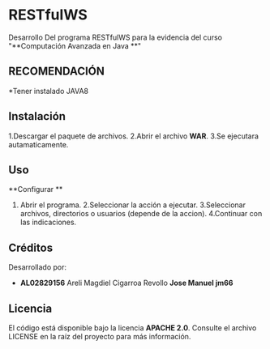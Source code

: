 # RESTfulWS

Desarrollo Del programa RESTfulWS para la evidencia del curso "**Computación Avanzada en Java **"

## RECOMENDACIÓN
*Tener instalado JAVA8

## Instalación
1.Descargar el paquete de archivos.
2.Abrir el archivo **WAR**.
3.Se ejecutara autamaticamente.


## Uso
**Configurar **   
1. Abrir el programa.
2.Seleccionar la acción a ejecutar.
3.Seleccionar archivos, directorios o usuarios (depende de la accion).
4.Continuar con las indicaciones.



## Créditos
Desarrollado por:
- **AL02829156** Areli Magdiel Cigarroa Revollo
**Jose Manuel jm66**


## Licencia
El código está disponible bajo la licencia **APACHE 2.0**. Consulte el archivo LICENSE en la raíz del proyecto para más información.
